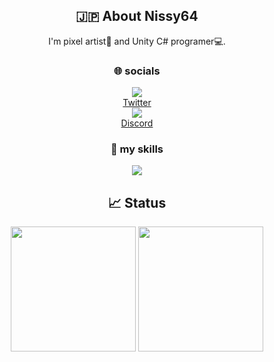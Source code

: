 <head>
  <link rel="stylesheet" type="text/css" href="style.css">
</head>

<body>
  <h2 align="center">🇯🇵 About Nissy64</h2>

  <div align="center">
    I'm pixel artist🎨 and Unity C# programer💻.
  </div>


  <h3 align="center"> 🌐 socials</h3>

  <!-- Twitter -->
  <div align="center">
    <img src="https://skillicons.dev/icons?i=twitter"/>
  </div>
  <div align="center">
    <a href="https://twitter.com/Nissy64_">Twitter</a>
  </div>

  <!-- Discord -->
  <div align="center">
    <img src="https://skillicons.dev/icons?i=discord"/>
  </div>
  <div align="center">
    <a href="https://discord.gg/Amw22HMQ4s">Discord</a>
  </div>


  <h3 align="center"> 🌱 my skills</h3>

  <div align="center">
    <img src="https://skillicons.dev/icons?i=git,github,unity,cs,vscode&theme=dark"/>
  </div>


  <h2 align="center">📈 Status</h2>

  <div align="center">
    <img height="200" src="https://github-readme-stats.vercel.app/api?username=Nissy64&show_icons=true"/>
    <a href="https://github.com/Nissy64/github-readme-stats">
      <img height="200" src="https://github-readme-stats.vercel.app/api/top-langs/?username=Nissy64&langs_count=5"/>
    </a>
  </div>
</body>
